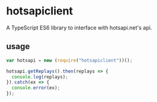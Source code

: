 # hotsapiclient

A TypeScript ES6 library to interface with hotsapi.net's api.

## usage

```js
var hotsapi = new (require("hotsapiclient"))();

hotsapi.getReplays().then(replays => {
  console.log(replays);
}).catch(ex => {
  console.error(ex);
});
```
